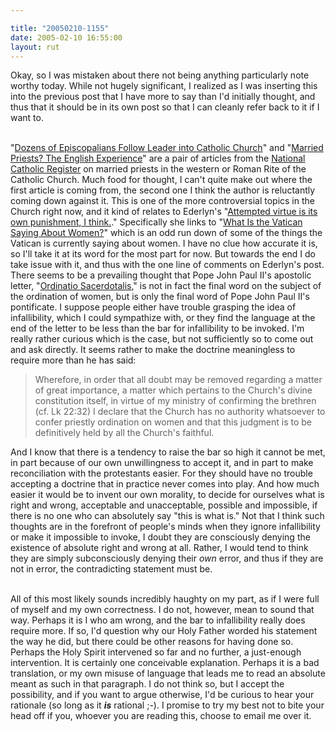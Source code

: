 ```yaml
---

title: "20050210-1155"
date: 2005-02-10 16:55:00
layout: rut
---
```


Okay, so I was mistaken about there not being anything particularly
note worthy today.  While not hugely significant, I realized as I
was inserting this into the previous post that I have more to say
than I'd initially thought, and thus that it should be in its own
post so that I can cleanly refer back to it if I want to.<br  /><br  />

"<a href="http://www.ncregister.com/current/0206lead1.htm">Dozens
of Episcopalians Follow Leader into Catholic Church</a>" and "<a href="http://www.ncregister.com/current/0206lead2.htm">Married
Priests? The English Experience</a>" are a pair of articles
from the <a href="http://www.ncregister.com">National
Catholic Register</a> on married priests in the western or
Roman Rite of the Catholic Church.  Much food for thought, I
can't quite make out where the first article is coming from,
the second one I think the author is reluctantly coming down
against it.  This is one of the more controversial topics in
the Church right now, and it kind of relates to Ederlyn's "<a href="http://www.livejournal.com/users/baranoouji/186084.html">Attempted
virtue is its own punishment, I
think.</a>."  Specifically she links to "<a href="http://www.washingtonpost.com/wp-dyn/articles/A64112-2004Aug13.html">What
Is the Vatican Saying About Women?</a>" which is an odd
run down of some of the things the Vatican is currently
saying about women.  I have no clue how accurate it is,
so I'll take it at its word for the most part for now.
But towards the end I do take issue with it, and thus with
the one line of comments on Ederlyn's post.  There seems to be
a prevailing thought that Pope John Paul II's apostolic letter, "<a href="http://www.vatican.va/holy_father/john_paul_ii/apost_letters/documents/hf_jp-ii_apl_22051994_ordinatio-sacerdotalis_en.html">Ordinatio
Sacerdotalis</a>," is not in fact the final word on the subject of
the ordination of women, but is only the final word of Pope John Paul
II's pontificate.  I suppose people either have trouble grasping
the idea of infallibility, which I could sympathize with, or they
find the language at the end of the letter to be less than the bar
for infallibility to be invoked.  I'm really rather curious which
is the case, but not sufficiently so to come out and ask directly.
It seems rather to make the doctrine meaningless to require more
than he has said:

<blockquote>Wherefore, in order that all doubt may be removed
regarding a matter of great importance, a matter which pertains to
the Church's divine constitution itself, in virtue of my ministry of
confirming the brethren (cf. Lk 22:32) I declare that the Church has
no authority whatsoever to confer priestly ordination on women and
that this judgment is to be definitively held by all the Church's
faithful.</blockquote>

And I know that there is a tendency to raise the bar so high it
cannot be met, in part because of our own unwillingness to accept
it, and in part to make reconciliation with the protestants easier.
For they should have no trouble accepting a doctrine that in practice
never comes into play.  And how much easier it would be to invent
our own morality, to decide for ourselves what is right and wrong,
acceptable and unacceptable, possible and impossible, if there is
no one who can absolutely say "this is what is."  Not that I think
such thoughts are in the forefront of people's minds when they
ignore infallibility or make it impossible to invoke, I doubt they
are consciously denying the existence of absolute right and wrong
at all.  Rather, I would tend to think they are simply subconsciously
denying their <em>own</em> error, and thus if they are not in error,
the contradicting statement must be.<br  /><br  />

All of this most likely sounds incredibly haughty on my part, as if
I were full of myself and my own correctness.  I do not, however,
mean to sound that way.  Perhaps it is I who am wrong, and the bar to
infallibility really does require more.  If so, I'd question why our
Holy Father worded his statement the way he did, but there could be
other reasons for having done so.  Perhaps the Holy Spirit intervened
so far and no further, a just-enough intervention.  It is certainly
one conceivable explanation.  Perhaps it is a bad translation,
or my own misuse of language that leads me to read an absolute
meant as such in that paragraph.  I do not think so, but I accept
the possibility, and if you want to argue otherwise, I'd be curious
to hear your rationale (so long as it <strong><em>is</em></strong>
rational ;-).  I promise to try my best not to bite your head off
if you, whoever you are reading this, choose to email me over it.

